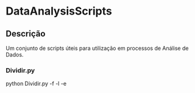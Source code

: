 # DataAnalysisScripts

## Descrição
Um conjunto de scripts úteis para utilização em processos de Análise de Dados.

### Dividir.py
python Dividir.py -f <folder-to-csv-files> -l <qtd-lines-for-each-splited-file> -e <encoding> 
